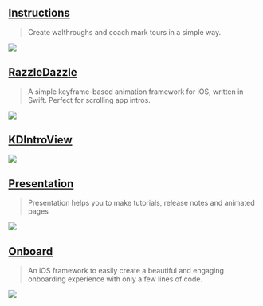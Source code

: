 [Instructions](https://github.com/ephread/Instructions)
--
> Create walthroughs and coach mark tours in a simple way.

![](https://camo.githubusercontent.com/072ef03302b2ba16605c71f8e5e7a19bb700e149/687474703a2f2f692e696d6775722e636f6d2f4a556c514839462e676966)

[RazzleDazzle](https://github.com/IFTTT/RazzleDazzle)
--
> A simple keyframe-based animation framework for iOS, written in Swift. Perfect for scrolling app intros.

![](https://github.com/IFTTT/RazzleDazzle/raw/master/Example/Docs/razzledazzle-demo.gif)

[KDIntroView](https://github.com/likedan/KDIntroView)
--
> 

![](https://github.com/likedan/KDIntroView/raw/master/Imgs/showup.gif)

[Presentation](https://github.com/hyperoslo/Presentation)
--
> Presentation helps you to make tutorials, release notes and animated pages

![](https://raw.githubusercontent.com/hyperoslo/Presentation/master/Example/Parallax/Images/Parallax-v2.gif)

[Onboard](https://github.com/mamaral/Onboard)
--
> An iOS framework to easily create a beautiful and engaging onboarding experience with only a few lines of code.

![](https://github.com/mamaral/Onboard/raw/master/Screenshots/city.gif)
